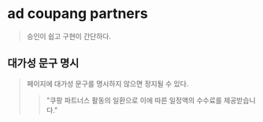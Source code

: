 # ad coupang partners

> 승인이 쉽고 구현이 간단하다.

## 대가성 문구 명시

> 페이지에 대가성 문구를 명시하지 않으면 정지될 수 있다.
>
> > "쿠팡 파트너스 활동의 일환으로 이에 따른 일정액의 수수료를 제공받습니다."
